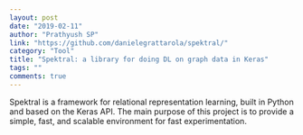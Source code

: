 ```yaml
---
layout: post
date: "2019-02-11"
author: "Prathyush SP"
link: "https://github.com/danielegrattarola/spektral/"
category: "Tool"
title: "Spektral: a library for doing DL on graph data in Keras"
tags: ""
comments: true
---
```

Spektral is a framework for relational representation learning, built in Python and based on the Keras API. The main purpose of this project is to provide a simple, fast, and scalable environment for fast experimentation.